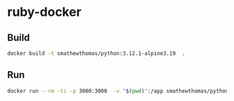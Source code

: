 # ruby-docker

## Build

```bash
docker build -t smathewthomas/python:3.12.1-alpine3.19  .
```

## Run

```bash
docker run --rm -ti -p 3000:3000  -v "$(pwd)":/app smathewthomas/python:3.12.1-alpine3.19 /bin/bash
```
